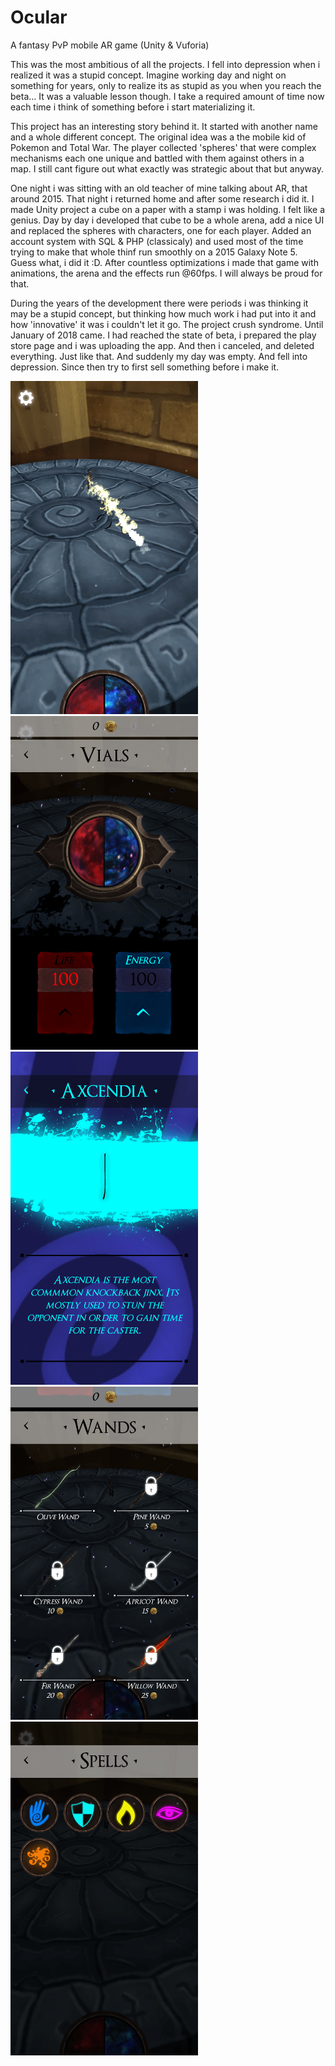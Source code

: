 # Ocular
A fantasy PvP mobile AR game (Unity & Vuforia)

This was the most ambitious of all the projects. I fell into depression when i realized it was a stupid concept. Imagine working day and night on something for years, only to realize its as stupid as you when you reach the beta... It was a valuable lesson though. I take a required amount of time now each time i think of something before i start materializing it.

This project has an interesting story behind it. It started with another name and a whole different concept. The original idea was a the mobile kid of Pokemon and Total War. The player collected 'spheres' that were complex mechanisms each one unique and battled with them against others in a map. I still cant figure out what exactly was strategic about that but anyway. 

One night i was sitting with an old teacher of mine talking about AR, that around 2015. That night i returned home and after some research i did it. I made Unity project a cube on a paper with a stamp i was holding. I felt like a genius. Day by day i developed that cube to be a whole arena, add a nice UI and replaced the spheres with characters, one for each player. Added an account system with SQL & PHP (classicaly) and used most of the time trying to make that whole thinf run smoothly on a 2015 Galaxy Note 5. Guess what, i did it :D. After countless optimizations i made that game with animations, the arena and the effects run @60fps. I will always be proud for that. 

During the years of the development there were periods i was thinking it may be a stupid concept, but thinking how much work i had put into it and how 'innovative' it was i couldn't let it go. The project crush syndrome. Until January of 2018 came. I had reached the state of beta, i prepared the play store page and i was uploading the app. And then i canceled, and deleted everything. Just like that. And suddenly my day was empty. And fell into depression. Since then try to first sell something before i make it.

<p float="left">
  <img src="https://github.com/Mistral-Designs/Ocular/blob/master/1.png" width="300">
  <img src="https://github.com/Mistral-Designs/Ocular/blob/master/2.png" width="300">
  <img src="https://github.com/Mistral-Designs/Ocular/blob/master/3.png" width="300">
  <img src="https://github.com/Mistral-Designs/Ocular/blob/master/4.png" width="300">
  <img src="https://github.com/Mistral-Designs/Ocular/blob/master/5.png" width="300">
</p>




